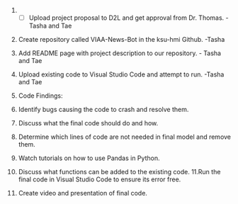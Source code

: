  1. - [ ] Upload project proposal to D2L and get approval from Dr. Thomas. - Tasha and Tae
 2. Create repository called VIAA-News-Bot in the ksu-hmi Github. -Tasha
 3. Add README page with project description to our repository. - Tasha and Tae
 4. Upload existing code to Visual Studio Code and attempt to run. -Tasha and Tae
 5. Code Findings:
 
 
 
 6. Identify bugs causing the code to crash and resolve them. 
 7. Discuss what the final code should do and how. 
 8. Determine which lines of code are not needed in final model and remove them. 
 9. Watch tutorials on how to use Pandas in Python. 
 10. Discuss what functions can be added to the existing code. 
 11.Run the final code in Visual Studio Code to ensure its error free. 
 12.  Create video and presentation of final code. 

